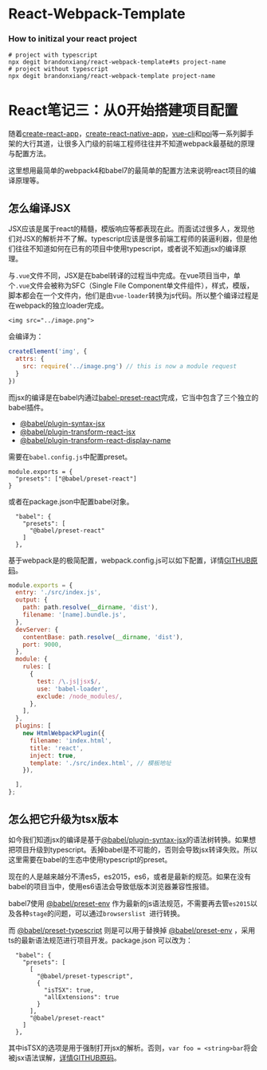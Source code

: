 # React-Webpack-Template

### How to initizal your react project

```shell
# project with typescript 
npx degit brandonxiang/react-webpack-template#ts project-name
# project without typescript
npx degit brandonxiang/react-webpack-template project-name
```

# React笔记三：从0开始搭建项目配置

随着[create-react-app](https://github.com/facebook/create-react-app)，[create-react-native-app](https://github.com/react-community/create-react-native-app)，[vue-cli](https://github.com/vuejs/vue-cli)和[poi](https://github.com/egoist/poi)等一系列脚手架的大行其道，让很多入门级的前端工程师往往并不知道webpack最基础的原理与配置方法。

这里想用最简单的webpack4和babel7的最简单的配置方法来说明react项目的编译原理等。

## 怎么编译JSX

JSX应该是属于react的精髓，模版响应等都表现在此。而面试过很多人，发现他们对JSX的解析并不了解。typescript应该是很多前端工程师的装逼利器，但是他们往往不知道如何在已有的项目中使用typescript，或者说不知道jsx的编译原理。

与`.vue`文件不同，JSX是在babel转译的过程当中完成。在vue项目当中，单个`.vue`文件会被称为SFC（Single File Component单文件组件），样式，模版，脚本都会在一个文件内，他们是由`vue-loader`转换为js代码。所以整个编译过程是在webpack的独立loader完成。

```
<img src="../image.png">
```

会编译为：

```javascript
createElement('img', {
  attrs: {
    src: require('../image.png') // this is now a module request
  }
})
```

而jsx的编译是在babel内通过[babel-preset-react](https://babeljs.io/docs/en/babel-preset-react)完成，它当中包含了三个独立的babel插件。

*   [@babel/plugin-syntax-jsx](https://babeljs.io/docs/en/babel-plugin-syntax-jsx)
*   [@babel/plugin-transform-react-jsx](https://babeljs.io/docs/en/babel-plugin-transform-react-jsx)
*   [@babel/plugin-transform-react-display-name](https://babeljs.io/docs/en/babel-plugin-transform-react-display-name)

需要在`babel.config.js`中配置preset。

```
module.exports = {
  "presets": ["@babel/preset-react"]
}
```
或者在package.json中配置babel对象。

```
  "babel": {
    "presets": [
      "@babel/preset-react"
    ]
  },
```

基于webpack是的极简配置，webpack.config.js可以如下配置，详情[GITHUB原码](https://github.com/brandonxiang/example-react/tree/pure-webpack)。

```javascript
module.exports = {
  entry: './src/index.js',
  output: {
    path: path.resolve(__dirname, 'dist'),
    filename: '[name].bundle.js',
  },
  devServer: {
    contentBase: path.resolve(__dirname, 'dist'),
    port: 9000,
  },
  module: {
    rules: [
      {
        test: /\.js|jsx$/,
        use: 'babel-loader',
        exclude: /node_modules/,
      },
    ],
  },
  plugins: [
    new HtmlWebpackPlugin({
      filename: 'index.html',
      title: 'react',
      inject: true,
      template: './src/index.html', // 模板地址
    }),

  ],
};
```

## 怎么把它升级为tsx版本

如今我们知道jsx的编译是基于[@babel/plugin-syntax-jsx](https://babeljs.io/docs/en/babel-plugin-syntax-jsx)的语法树转换。如果想把项目升级到typescript。丢掉babel是不可能的，否则会导致jsx转译失败。所以这里需要在babel的生态中使用typescript的preset。

现在的人是越来越分不清es5，es2015，es6，或者是最新的规范。如果在没有babel的项目当中，使用es6语法会导致低版本浏览器兼容性报错。

babel7使用 [@babel/preset-env](https://babeljs.io/docs/en/babel-preset-env) 作为最新的js语法规范，不需要再去管`es2015`以及各种`stage`的问题，可以通过`browserslist `进行转换。

而 [@babel/preset-typescript](https://babeljs.io/docs/en/babel-preset-typescript) 则是可以用于替换掉  [@babel/preset-env](https://babeljs.io/docs/en/babel-preset-env) ，采用ts的最新语法规范进行项目开发。package.json 可以改为：

```
  "babel": {
    "presets": [
      [
        "@babel/preset-typescript",
        {
          "isTSX": true,
          "allExtensions": true
        }
      ],
      "@babel/preset-react"
    ]
  },
```

其中isTSX的选项是用于强制打开jsx的解析。否则，`var foo = <string>bar`将会被jsx语法误解，[详情GITHUB原码](https://github.com/brandonxiang/example-react)。


